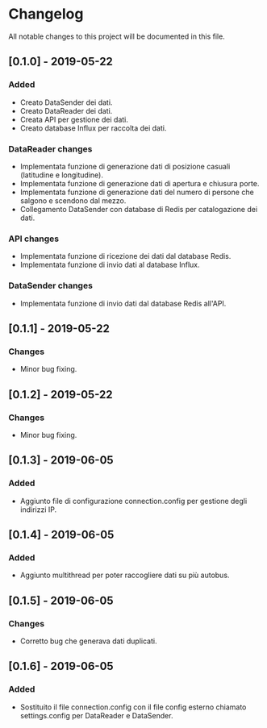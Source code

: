 # Changelog
All notable changes to this project will be documented in this file.


## [0.1.0] - 2019-05-22
### Added
- Creato DataSender dei dati.
- Creato DataReader dei dati.
- Creata API per gestione dei dati.
- Creato database Influx per raccolta dei dati.

### DataReader changes
- Implementata funzione di generazione dati di posizione casuali (latitudine e longitudine).
- Implementata funzione di generazione dati di apertura e chiusura porte.
- Implementata funzione di generazione dati del numero di persone che salgono e scendono dal mezzo.
- Collegamento DataSender con database di Redis per catalogazione dei dati.

### API changes
- Implementata funzione di ricezione dei dati dal database Redis.
- Implementata funzione di invio dati al database Influx.

### DataSender changes
- Implementata funzione di invio dati dal database Redis all'API.


## [0.1.1] - 2019-05-22
### Changes
- Minor bug fixing.


## [0.1.2] - 2019-05-22
### Changes
- Minor bug fixing.


## [0.1.3] - 2019-06-05
### Added
- Aggiunto file di configurazione connection.config per gestione degli indirizzi IP.


## [0.1.4] - 2019-06-05
### Added
- Aggiunto multithread per poter raccogliere dati su più autobus.


## [0.1.5] - 2019-06-05
### Changes
- Corretto bug che generava dati duplicati.


## [0.1.6] - 2019-06-05
### Added
- Sostituito il file connection.config con il file config esterno chiamato settings.config per DataReader e DataSender.







[Latest version]: https://github.com/Francesco-Rignanese/Nextpath.git

